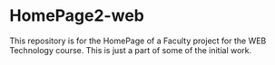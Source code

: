 # HomePage2-web
This repository is for the HomePage of a Faculty project for the WEB Technology course. This is just a part of some of the initial work.
